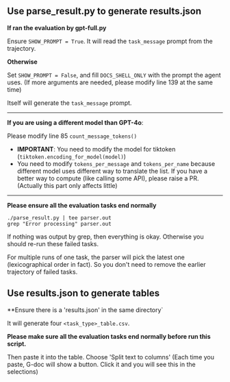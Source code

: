 ## Use parse_result.py to generate results.json
**If ran the evaluation by gpt-full.py**

Ensure `SHOW_PROMPT = True`. It will read the `task_message` prompt from the trajectory.

**Otherwise**

Set `SHOW_PROMPT = False`, and fill `DOCS_SHELL_ONLY` with the prompt the agent uses. (If more arguments are needed, please modify line 139 at the same time)

Itself will generate the `task_message` prompt.

----

**If you are using a different model than GPT-4o**:

Please modify line 85 `count_message_tokens()`

- **IMPORTANT**: You need to modify the model for tiktoken (`tiktoken.encoding_for_model(model)`)
- You need to modify `tokens_per_message` and `tokens_per_name` because different model uses different way to translate the list. If you have a better way to compute (like calling some API), please raise a PR. (Actually this part only affects little)


----

**Please ensure all the evaluation tasks end normally**

```
./parse_result.py | tee parser.out
grep "Error processing" parser.out
```

If nothing was output by grep, then everything is okay. Otherwise you should re-run these failed tasks.

For multiple runs of one task, the parser will pick the latest one (lexicographical order in fact).
So you don't need to remove the earlier trajectory of failed tasks.

## Use results.json to generate tables
**Ensure there is a 'results.json' in the same directory`

It will generate four `<task_type>_table.csv`.

**Please make sure all the evaluation tasks end normally before run this script.**

Then paste it into the table. Choose 'Split text to columns' (Each time you paste, G-doc will show a button. Click it and you will see this in the selections)
